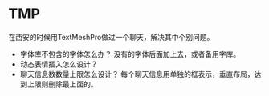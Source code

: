 # TMP

在西安的时候用TextMeshPro做过一个聊天，解决其中个别问题。

* 字体库不包含的字体怎么办？
  没有的字体后面加上去，或者备用字库。
* 动态表情插入怎么设计？
* 聊天信息数数量上限怎么设计？
  每个聊天信息用单独的框表示，垂直布局，达到上限则删除最上面的。